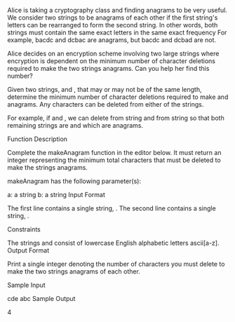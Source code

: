 Alice is taking a cryptography class and finding anagrams to be very useful. We consider two strings to be anagrams of each other if the first string's letters can be rearranged to form the second string. In other words, both strings must contain the same exact letters in the same exact frequency For example, bacdc and dcbac are anagrams, but bacdc and dcbad are not.

Alice decides on an encryption scheme involving two large strings where encryption is dependent on the minimum number of character deletions required to make the two strings anagrams. Can you help her find this number?

Given two strings,  and , that may or may not be of the same length, determine the minimum number of character deletions required to make  and  anagrams. Any characters can be deleted from either of the strings.

For example, if  and , we can delete  from string  and  from string  so that both remaining strings are  and  which are anagrams.

Function Description

Complete the makeAnagram function in the editor below. It must return an integer representing the minimum total characters that must be deleted to make the strings anagrams.

makeAnagram has the following parameter(s):

a: a string
b: a string
Input Format

The first line contains a single string, .
The second line contains a single string, .

Constraints

The strings  and  consist of lowercase English alphabetic letters ascii[a-z].
Output Format

Print a single integer denoting the number of characters you must delete to make the two strings anagrams of each other.

Sample Input

cde
abc
Sample Output

4
